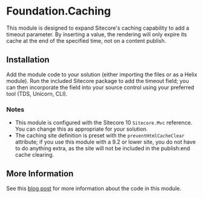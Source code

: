﻿# Foundation.Caching

This module is designed to expand Sitecore's caching capability to add a timeout parameter. By inserting a value, the rendering will only expire its cache at the end of the specified time, not on a content publish.

## Installation
Add the module code to your solution (either importing the files or as a Helix module). Run the included Sitecore package to add the timeout field; you can then incorporate the field into your source control using your preferred tool (TDS, Unicorn, CLI).

### Notes
* This module is configured with the Sitecore 10 `Sitecore.Mvc` reference. You can change this as appropriate for your solution.
* The caching site definition is preset with the `preventHtmlCacheClear` attribute; if you use this module with a 9.2 or lower site, you do not have to do anything extra, as the site will not be included in the publish:end cache clearing.

## More Information

See this [blog post](https://www.google.com) for more information about the code in this module.
